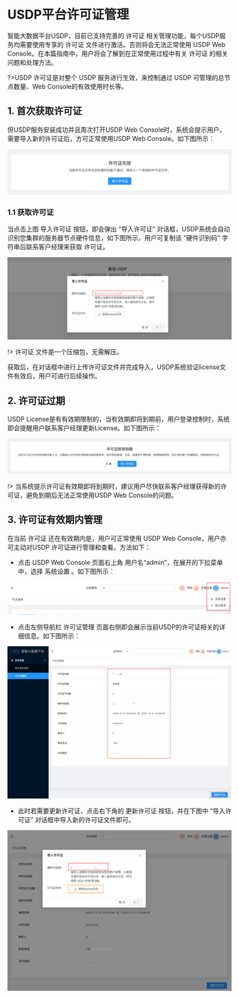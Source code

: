 # USDP平台许可证管理

智能大数据平台USDP，目前已支持完善的 许可证 相关管理功能，每个USDP服务均需要使用专享的 许可证 文件进行激活。否则将会无法正常使用 USDP Web Console。在本篇指南中，用户将会了解到在正常使用过程中有关 许可证 的相关问题和处理方法。

?>USDP 许可证是对整个 USDP 服务进行生效，来控制通过 USDP 可管理的总节点数量、Web Console的有效使用时长等。



## 1. 首次获取许可证

但USDP服务安装成功并且周次打开USDP Web Console时，系统会提示用户，需要导入新的许可证后，方可正常使用USDP Web Console。如下图所示：

![](../../images/2.0.x/license/imput_license.png)



### 1.1 获取许可证

当点击上图 <kbd>导入许可证</kbd> 按钮，即会弹出 “导入许可证” 对话框，USDP系统会自动识别您集群的服务器节点硬件信息，如下图所示，用户可复制该 “硬件识别码” 字符串后联系客户经理来获取 许可证。

![](../../images/2.0.x/license/imput_license01.png)

!> 许可证 文件是一个压缩包，无需解压。

获取后，在对话框中进行上传许可证文件并完成导入，USDP系统验证license文件有效后，用户可进行后续操作。

## 2. 许可证过期

USDP License是有有效期限制的，当有效期即将到期前，用户登录控制时，系统即会提醒用户联系客户经理更新License。如下图所示：

![](../../images/2.0.x/license/license_notification.png)

!> 当系统提示许可证有效期即将到期时，建议用户尽快联系客户经理获得新的许可证，避免到期后无法正常使用USDP Web Console的问题。



## 3. 许可证有效期内管理

在当前 许可证 还在有效期内是，用户可正常使用 USDP Web Console，用户亦可主动对USDP 许可证进行管理和查看。方法如下：

- 点击 USDP Web Console 页面右上角 用户名“admin”，在展开的下拉菜单中，选择 <kbd>系统设置</kbd> 。如下图所示：

![](../../images/2.0.x/license/20201222105328.png)

- 点击左侧导航栏 <kbd>许可证管理</kbd> 页面右侧即会展示当前USDP的许可证相关的详细信息。如下图所示：

![](../../images/2.0.x/license/20201222105533.png)

- 此时若需要更新许可证，点击右下角的 <kbd>更新许可证</kbd> 按钮，并在下图中 “导入许可证” 对话框中导入新的许可证文件即可。

![](../../images/2.0.x/license/20201222105935.png)